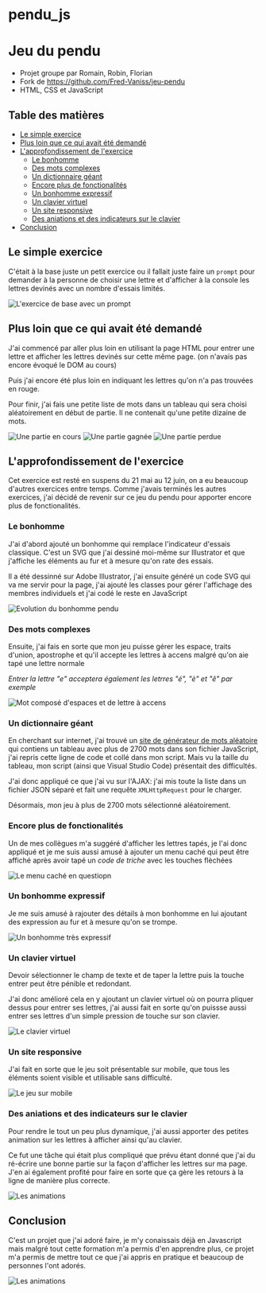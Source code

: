 # pendu_js

# Jeu du pendu <!-- omit in toc -->

- Projet groupe par Romain, Robin, Florian
- Fork de https://github.com/Fred-Vaniss/jeu-pendu
- HTML, CSS et JavaScript

## Table des matières <!-- omit in toc -->

- [Le simple exercice](#Le-simple-exercice)
- [Plus loin que ce qui avait été demandé](#Plus-loin-que-ce-qui-avait-été-demandé)
- [L'approfondissement de l'exercice](#Lapprofondissement-de-lexercice)
  - [Le bonhomme](#Le-bonhomme)
  - [Des mots complexes](#Des-mots-complexes)
  - [Un dictionnaire géant](#Un-dictionnaire-géant)
  - [Encore plus de fonctionalités](#Encore-plus-de-fonctionalités)
  - [Un bonhomme expressif](#Un-bonhomme-expressif)
  - [Un clavier virtuel](#Un-clavier-virtuel)
  - [Un site responsive](#Un-site-responsive)
  - [Des aniations et des indicateurs sur le clavier](#Des-aniations-et-des-indicateurs-sur-le-clavier)
- [Conclusion](#Conclusion)

## Le simple exercice

C'était à la base juste un petit exercice ou il fallait juste faire un `prompt` pour demander à la personne de choisir une lettre et d'afficher à la console les lettres devinés avec un nombre d'essais limités.

![L'exercice de base avec un prompt](./markdown/screenshot-0.jpg)

## Plus loin que ce qui avait été demandé

J'ai commencé par aller plus loin en utilisant la page HTML pour entrer une lettre et afficher les lettres devinés sur cette même page. (on n'avais pas encore évoqué le DOM au cours)

Puis j'ai encore été plus loin en indiquant les lettres qu'on n'a pas trouvées en rouge.

Pour finir, j'ai fais une petite liste de mots dans un tableau qui sera choisi aléatoirement en début de partie. Il ne contenait qu'une petite dizaine de mots.

![Une partie en cours](./markdown/screenshot-1.jpg)
![Une partie gagnée](./markdown/screenshot-2.jpg)
![Une partie perdue](./markdown/screenshot-3.jpg)

## L'approfondissement de l'exercice

Cet exercice est resté en suspens du 21 mai au 12 juin, on a eu beaucoup d'autres exercices entre temps. Comme j'avais terminés les autres exercices, j'ai décidé de revenir sur ce jeu du pendu pour apporter encore plus de fonctionalités.

### Le bonhomme

J'ai d'abord ajouté un bonhomme qui remplace l'indicateur d'essais classique. C'est un SVG que j'ai dessiné moi-même sur Illustrator et que j'affiche les éléments au fur et à mesure qu'on rate des essais.

Il a été dessinné sur Adobe Illustrator, j'ai ensuite généré un code SVG qui va me servir pour la page, j'ai ajouté les classes pour gérer l'affichage des membres individuels et j'ai codé le reste en JavaScript

![Evolution du bonhomme pendu](./markdown/screenshot-4.gif)

### Des mots complexes

Ensuite, j'ai fais en sorte que mon jeu puisse gérer les espace, traits d'union, apostrophe et qu'il accepte les lettres à accens malgré qu'on aie tapé une lettre normale

*Entrer la lettre "e" acceptera également les letrres "é", "è" et "ê" par exemple*

![Mot composé d'espaces et de lettre à accens](./markdown/screenshot-5.jpg)

### Un dictionnaire géant

En cherchant sur internet, j'ai trouvé un [site de générateur de mots aléatoire](http://www.textfixerfr.com/outils/generateur-de-mots-aleatoires.php) qui contiens un tableau avec plus de 2700 mots dans son fichier JavaScript, j'ai repris cette ligne de code et collé dans mon script. Mais vu la taille du tableau, mon script (ainsi que Visual Studio Code) présentait des difficultés.

J'ai donc appliqué ce que j'ai vu sur l'AJAX: j'ai mis toute la liste dans un fichier JSON séparé et fait une requête `XMLHttpRequest` pour le charger.

Désormais, mon jeu à plus de 2700 mots sélectionné aléatoirement.

### Encore plus de fonctionalités

Un de mes collègues m'a suggéré d'afficher les lettres tapés, je l'ai donc appliqué et je me suis aussi amusé à ajouter un menu caché qui peut être affiché après avoir tapé un *code de triche* avec les touches flèchées

![Le menu caché en questiopn](./markdown/screenshot-6.jpg)

### Un bonhomme expressif

Je me suis amusé à rajouter des détails à mon bonhomme en lui ajoutant des expression au fur et à mesure qu'on se trompe.

![Un bonhomme très expressif](./markdown/screenshot-7.gif)

### Un clavier virtuel

Devoir sélectionner le champ de texte et de taper la lettre puis la touche entrer peut être pénible et redondant.

J'ai donc amélioré cela en y ajoutant un clavier virtuel où on pourra pliquer dessus pour entrer ses lettres, j'ai aussi fait en sorte qu'on puissse aussi entrer ses lettres d'un simple pression de touche sur son clavier.

![Le clavier virtuel](./markdown/screenshot-8.jpg)

### Un site responsive

J'ai fait en sorte que le jeu soit présentable sur mobile, que tous les éléments soient visible et utilisable sans difficulté.

![Le jeu sur mobile](./markdown/screenshot-9.jpg)

### Des aniations et des indicateurs sur le clavier

Pour rendre le tout un peu plus dynamique, j'ai aussi apporter des petites animation sur les lettres à afficher ainsi qu'au clavier.

Ce fut une tâche qui était plus compliqué que prévu étant donné que j'ai du ré-écrire une bonne partie sur la façon d'afficher les lettres sur ma page. J'en ai également profité pour faire en sorte que ça gère les retours à la ligne de manière plus correcte.

![Les animations](./markdown/screenshot-11.gif)

## Conclusion

C'est un projet que j'ai adoré faire, je m'y conaissais déjà en Javascript mais malgré tout cette formation m'a permis d'en apprendre plus, ce projet m'a permis de mettre tout ce que j'ai appris en pratique et beaucoup de personnes l'ont adorés.

![Les animations](./markdown/screenshot-10.gif)
